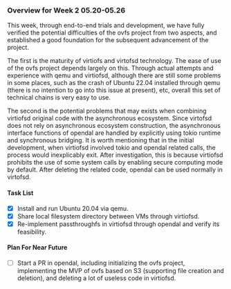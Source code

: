 ### Overview for Week 2 05.20-05.26

This week, through end-to-end trials and development, we have fully verified the potential difficulties of the ovfs project from two aspects, and established a good foundation for the subsequent advancement of the project.

The first is the maturity of virtiofs and virtofsd technology. The ease of use of the ovfs project depends largely on this. Through actual attempts and experience with qemu and virtiofsd, although there are still some problems in some places, such as the crash of Ubuntu 22.04 installed through qemu (there is no intention to go into this issue at present), etc, overall this set of technical chains is very easy to use.

The second is the potential problems that may exists when combining virtiofsd original code with the asynchronous ecosystem. Since virtofsd does not rely on asynchronous ecosystem construction, the asynchronous interface functions of opendal are handled by explicitly using tokio runtime and synchronous bridging. It is worth mentioning that in the initial development, when virtiofsd involved tokio and opendal related calls, the process would inexplicably exit. After investigation, this is because virtiofsd prohibits the use of some system calls by enabling secure computing mode by default. After deleting the related code, opendal can be used normally in virtofsd.

#### Task List
- [x] Install and run Ubuntu 20.04 via qemu.
- [x] Share local filesystem directory between VMs through virtiofsd.
- [x] Re-implement passthroughfs in virtiofsd through opendal and verify its feasibility.

#### Plan For Near Future
- [ ] Start a PR in opendal, including initializing the ovfs project, implementing the MVP of ovfs based on S3 (supporting file creation and deletion), and deleting a lot of useless code in virtiofsd.
